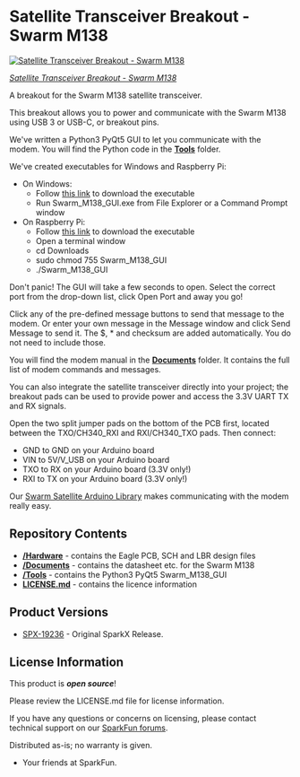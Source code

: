# Satellite Transceiver Breakout - Swarm M138

[![Satellite Transceiver Breakout - Swarm M138](https://cdn.sparkfun.com/r/188-188/assets/parts/1/8/8/6/3/19236-Satellite_Transceiver_Breakout_-_Swarm_M138-05.jpg)](https://www.sparkfun.com/products/19236)

[*Satellite Transceiver Breakout - Swarm M138*](https://www.sparkfun.com/products/19236)

A breakout for the Swarm M138 satellite transceiver.

This breakout allows you to power and communicate with the Swarm M138 using USB 3 or USB-C, or breakout pins.

We've written a Python3 PyQt5 GUI to let you communicate with the modem. You will find the Python code in the [**Tools**](./Tools/Swarm_M138_GUI) folder.

We've created executables for Windows and Raspberry Pi:
* On Windows:
  * Follow [this link](https://github.com/sparkfunX/Satellite_Transceiver_Breakout__Swarm_M138/raw/main/Tools/Swarm_M138_GUI/Windows%20exe/Swarm_M138_GUI.exe) to download the executable
  * Run Swarm_M138_GUI.exe from File Explorer or a Command Prompt window
* On Raspberry Pi:
  * Follow [this link](https://github.com/sparkfunX/Satellite_Transceiver_Breakout__Swarm_M138/raw/main/Tools/Swarm_M138_GUI/Raspberry%20Pi%20exe/Swarm_M138_GUI) to download the executable
  * Open a terminal window
  * cd Downloads
  * sudo chmod 755 Swarm_M138_GUI
  * ./Swarm_M138_GUI

Don't panic! The GUI will take a few seconds to open. Select the correct port from the drop-down list, click Open Port and away you go!

Click any of the pre-defined message buttons to send that message to the modem. Or enter your own message in the Message window and click Send Message to send it.
The $, * and checksum are added automatically. You do not need to include those.

You will find the modem manual in the [**Documents**](./Documents) folder. It contains the full list of modem commands and messages.

You can also integrate the satellite transceiver directly into your project; the breakout pads can be used to provide power and access the 3.3V UART TX and RX signals.

Open the two split jumper pads on the bottom of the PCB first, located between the TXO/CH340_RXI and RXI/CH340_TXO pads. Then connect:
* GND to GND on your Arduino board
* VIN to 5V/V_USB on your Arduino board
* TXO to RX on your Arduino board (3.3V only!)
* RXI to TX on your Arduino board (3.3V only!)

Our [Swarm Satellite Arduino Library](https://github.com/sparkfun/SparkFun_Swarm_Satellite_Arduino_Library) makes communicating with the modem really easy.

## Repository Contents

- [**/Hardware**](./Hardware) - contains the Eagle PCB, SCH and LBR design files
- [**/Documents**](./Documents) - contains the datasheet etc. for the Swarm M138
- [**/Tools**](./Tools) - contains the Python3 PyQt5 Swarm_M138_GUI
- [**LICENSE.md**](./LICENSE.md) - contains the licence information

## Product Versions

- [SPX-19236](https://www.sparkfun.com/products/19236) - Original SparkX Release.

## License Information

This product is _**open source**_!

Please review the LICENSE.md file for license information.

If you have any questions or concerns on licensing, please contact technical support on our [SparkFun forums](https://forum.sparkfun.com/viewforum.php?f=123).

Distributed as-is; no warranty is given.

- Your friends at SparkFun.
